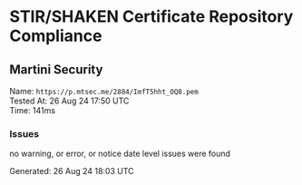 # STIR/SHAKEN Certificate Repository Compliance

## Martini Security

Name: `https://p.mtsec.me/2884/ImfT5hht_OQ8.pem`\
Tested At: 26 Aug 24 17:50 UTC\
Time: 141ms

### Issues

no warning, or error, or notice date level issues were found

Generated: 26 Aug 24 18:03 UTC